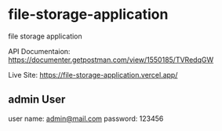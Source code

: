 # file-storage-application
file storage application

API Documentaion: https://documenter.getpostman.com/view/1550185/TVRedqGW

Live Site: https://file-storage-application.vercel.app/

admin User
----------
user name: admin@mail.com
password: 123456
